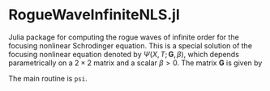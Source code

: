 # RogueWaveInfiniteNLS.jl
Julia package for computing the rogue waves of infinite order for the focusing nonlinear Schrodinger equation.
This is a special solution of the focusing nonlinear equation denoted by $\Psi(X,T;\mathbf{G},\beta)$, which depends parametrically on a $2\times 2$ matrix and a scalar $\beta>0$. The matrix $\mathbf{G}$ is given by

The main routine is `psi`.
